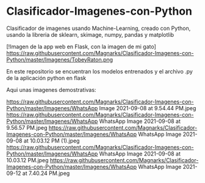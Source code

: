 # Clasificador-Imagenes-con-Python
Clasificador de imagenes usando Machine-Learning, creado con Python, usando la libreria de sklearn, skimage, numpy, pandas y matplotlib

[!Imagen de la app web en Flask, con la imagen de mi gato]
https://raw.githubusercontent.com/Magnarks/Clasificador-Imagenes-con-Python/master/Imagenes/TobeyRaton.png


En este repositorio se encuentran los modelos entrenados y el archivo .py de la aplicación python en flask

Aqui unas imagenes demostrativas:

https://raw.githubusercontent.com/Magnarks/Clasificador-Imagenes-con-Python/master/Imagenes/WhatsApp Image 2021-09-08 at 9.54.44 PM.jpeg
https://raw.githubusercontent.com/Magnarks/Clasificador-Imagenes-con-Python/master/Imagenes/WhatsApp WhatsApp Image 2021-09-08 at 9.56.57 PM.jpeg
https://raw.githubusercontent.com/Magnarks/Clasificador-Imagenes-con-Python/master/Imagenes/WhatsApp WhatsApp Image 2021-09-08 at 10.03.12 PM (1).jpeg
https://raw.githubusercontent.com/Magnarks/Clasificador-Imagenes-con-Python/master/Imagenes/WhatsApp WhatsApp Image 2021-09-08 at 10.03.12 PM.jpeg
https://raw.githubusercontent.com/Magnarks/Clasificador-Imagenes-con-Python/master/Imagenes/WhatsApp WhatsApp Image 2021-09-12 at 7.40.24 PM.jpeg

